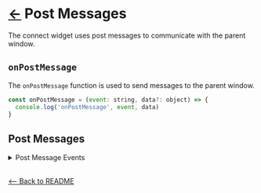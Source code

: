 # [←](../README.md#props) Post Messages

The connect widget uses post messages to communicate with the parent window.

## `onPostMessage`

The `onPostMessage` function is used to send messages to the parent window.

```jsx
const onPostMessage = (event: string, data?: object) => {
  console.log('onPostMessage', event, data)
}
```

## Post Messages

<details>
  <summary>Post Message Events</summary>

| Type                             | Description                                                                                                                                                                                | Data                                                                           |
| -------------------------------- | ------------------------------------------------------------------------------------------------------------------------------------------------------------------------------------------ | ------------------------------------------------------------------------------ |
| `mx/connect/backToSearch`                  | Triggers when an end user selects a button that will navigate them to the search institution step in the Connect Widget. Used in relation with `disable_institution_search` config option. | `{}`                                                                           |
| `mx/connect/loaded`              | Triggers when the Connect Widget has loaded. `initial_step` can be `connected`, `disclosure`, `enterCreds`, `loginError`, `mfa`, `search`, `verifyExistingMember` or `verifyMfa`.          | `{ "initial_step": string }`                                                   |
| `mx/connect/enterCredentials`              | Triggers when a user submits credentials for a given institution for the first time.                                                                                                       | `{ "institution": { "code": string, "guid": string } }`                        |
| `mx/connect/institutionSearch`             | Triggers when the end user searches for an institution.                                                                                                                                    | `{ "query": string }`                                                          |
| `mx/connect/selectedInstitution`           | Triggers when the end user selects an institution from the institution list.                                                                                                               | `{ "code": string, "guid": string, "name": string, "url": string }`            |
| `mx/connect/invalidData`                   | Triggers when there are no valid demand deposit (DDA) accounts on the member. Current options for `code`: `1000`                                                                           | `{ "code": string, "member_guid": string}`                                     |
| `mx/connect/invalidData/primaryAction`     | Triggered when the user clicks the "Try again" option on the invalid data step.                                                                                                            | `{  "member_guid": string }`                                                   |
| `mx/connect/memberConnected`               | Triggers when a member has successfully connected and the data you requested in your config has finished aggregating.                                                                      | `{ "member_guid": string }`                                                    |
| `mx/connect/memberConnected/primaryAction` | Triggered when the user clicks the primary button on the member connected step.                                                                                                            | `{}`                                                                           |
| `mx/connect/memberError`                   | Triggers when a member has encountered an error state.                                                                                                                                     | `{ "member": { "guid": string, "connection_status: number } }`                 |
| `mx/connect/createMemberError`             | Triggers when a member failed to get created when credentials were entered.                                                                                                                | `{ "institution_guid": string, "institution_code": string }`                   |
| `mx/connect/memberDeleted`                 | Triggers when a member has been deleted in the widget.                                                                                                                                     | `{ "member_guid": string }`                                                    |
| `mx/connect/memberStatusUpdated`           | Triggers when a members connection status has changed while connecting. This is useful in determing the current connection status of the member.                                           | `{ "member_guid": string, "connection_status": number }`                       |
| `mx/connect/oauthError`                    | Triggered when the user lands on the OAuth error page.                                                                                                                                     | `{ "member_guid": string }`                                                    |
| `mx/connect/oauthRequested`                | Triggers when the user navigates to the OAuth provider's site. Note that the redirect does not happen in WebViews.                                                                         | `{ "url": string, "member_guid": string }`                                     |
| `mx/connect/stepChange`                    | Triggers when the end user changes from one "step" to another.                                                                                                                             | `{ "previous": string, "current": string }`                                    |
| `mx/connect/submitMfa`                     | Triggers when a user submits an MFA answer.                                                                                                                                                | `{ "member_guid": string }`                                                    |
| `mx/connect/updateCredentials`             | Triggers when a user submits credentials while trying to update their existing credentials.                                                                                                | `{ "member_guid": string, "institution": { "code": string, "guid": string } }` |

</details>

<br />

[<-- Back to README](../README.md#props)
